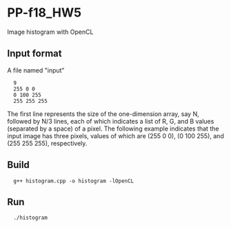 # PP-f18_HW5

Image histogram with OpenCL

## Input format

A file named "input"

      9
      255 0 0
      0 100 255
      255 255 255

The first line represents the size of the one-dimension array, say N, followed by N/3 lines, each of which indicates a list of R, G, and B values (separated by a space) of a pixel. The following example indicates that the input image has three pixels, values of which are (255 0 0), (0 100 255), and (255 255 255), respectively.
## Build

      g++ histogram.cpp -o histogram -lOpenCL

## Run

      ./histogram
